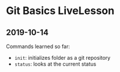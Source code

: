 # Git Basics LiveLesson

## 2019-10-14

Commands learned so far:

- `init`: initializes folder as a git repository
- `status`: looks at the current status
